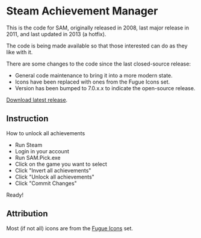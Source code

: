 # Steam Achievement Manager

This is the code for SAM, originally released in 2008, last major release in 2011, and last updated in 2013 (a hotfix).

The code is being made available so that those interested can do as they like with it.

There are some changes to the code since the last closed-source release:
- General code maintenance to bring it into a more modern state.
- Icons have been replaced with ones from the Fugue Icons set.
- Version has been bumped to 7.0.x.x to indicate the open-source release.

[Download latest release](https://github.com/OdinVosemTriX3/SAM/releases).

## Instruction

How to unlock all achievements
  - Run Steam
  - Login in your account
  - Run SAM.Pick.exe
  - Click on the game you want to select
  - Click "Invert all achievements"
  - Click "Unlock all achievements"
  - Click "Commit Changes"

  Ready!

## Attribution

Most (if not all) icons are from the [Fugue Icons](http://p.yusukekamiyamane.com/) set.
